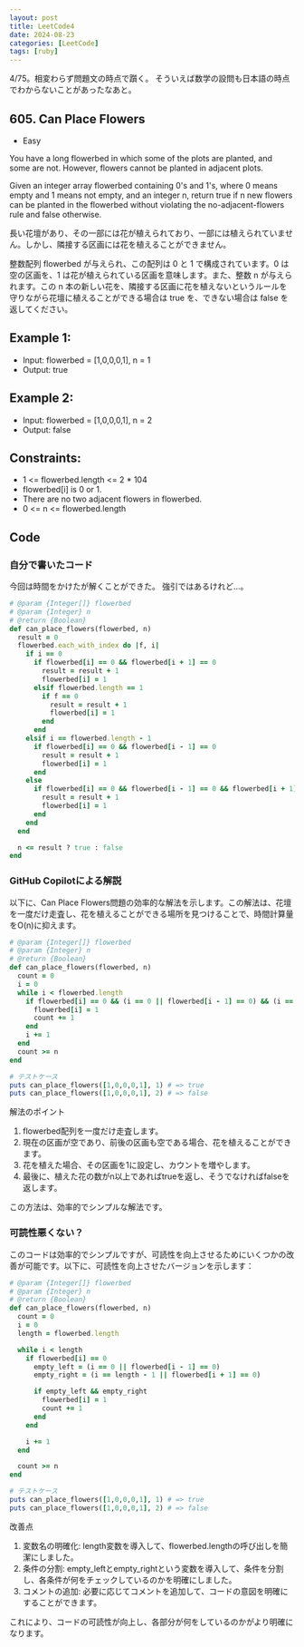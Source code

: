 ```yaml
---
layout: post
title: LeetCode4
date: 2024-08-23
categories: [LeetCode]
tags: [ruby]
---
```


4/75。相変わらず問題文の時点で躓く。
そういえば数学の設問も日本語の時点でわからないことがあったなあと。

## 605. Can Place Flowers
- Easy

You have a long flowerbed in which some of the plots are planted, and some are not. However, flowers cannot be planted in adjacent plots.

Given an integer array flowerbed containing 0's and 1's, where 0 means empty and 1 means not empty, and an integer n, return true if n new flowers can be planted in the flowerbed without violating the no-adjacent-flowers rule and false otherwise.

長い花壇があり、その一部には花が植えられており、一部には植えられていません。しかし、隣接する区画には花を植えることができません。

整数配列 flowerbed が与えられ、この配列は 0 と 1 で構成されています。0 は空の区画を、1 は花が植えられている区画を意味します。また、整数 n が与えられます。この n 本の新しい花を、隣接する区画に花を植えないというルールを守りながら花壇に植えることができる場合は true を、できない場合は false を返してください。

## Example 1:
- Input: flowerbed = [1,0,0,0,1], n = 1
- Output: true

## Example 2:
- Input: flowerbed = [1,0,0,0,1], n = 2
- Output: false

## Constraints:
- 1 <= flowerbed.length <= 2 * 104
- flowerbed[i] is 0 or 1.
- There are no two adjacent flowers in flowerbed.
- 0 <= n <= flowerbed.length

## Code

### 自分で書いたコード
今回は時間をかけたが解くことができた。
強引ではあるけれど...。

```ruby
# @param {Integer[]} flowerbed
# @param {Integer} n
# @return {Boolean}
def can_place_flowers(flowerbed, n)
  result = 0
  flowerbed.each_with_index do |f, i|
    if i == 0
      if flowerbed[i] == 0 && flowerbed[i + 1] == 0
        result = result + 1
        flowerbed[i] = 1
      elsif flowerbed.length == 1
        if f == 0
          result = result + 1
          flowerbed[i] = 1
        end
      end
    elsif i == flowerbed.length - 1
      if flowerbed[i] == 0 && flowerbed[i - 1] == 0
        result = result + 1
        flowerbed[i] = 1
      end
    else
      if flowerbed[i] == 0 && flowerbed[i - 1] == 0 && flowerbed[i + 1] ==0
        result = result + 1
        flowerbed[i] = 1
      end
    end
  end

  n <= result ? true : false
end
```

### GitHub Copilotによる解説

以下に、Can Place Flowers問題の効率的な解法を示します。この解法は、花壇を一度だけ走査し、花を植えることができる場所を見つけることで、時間計算量をO(n)に抑えます。

```ruby
# @param {Integer[]} flowerbed
# @param {Integer} n
# @return {Boolean}
def can_place_flowers(flowerbed, n)
  count = 0
  i = 0
  while i < flowerbed.length
    if flowerbed[i] == 0 && (i == 0 || flowerbed[i - 1] == 0) && (i == flowerbed.length - 1 || flowerbed[i + 1] == 0)
      flowerbed[i] = 1
      count += 1
    end
    i += 1
  end
  count >= n
end

# テストケース
puts can_place_flowers([1,0,0,0,1], 1) # => true
puts can_place_flowers([1,0,0,0,1], 2) # => false
```

解法のポイント
1. flowerbed配列を一度だけ走査します。
2. 現在の区画が空であり、前後の区画も空である場合、花を植えることができます。
3. 花を植えた場合、その区画を1に設定し、カウントを増やします。
4. 最後に、植えた花の数がn以上であればtrueを返し、そうでなければfalseを返します。

この方法は、効率的でシンプルな解法です。

### 可読性悪くない？

このコードは効率的でシンプルですが、可読性を向上させるためにいくつかの改善が可能です。以下に、可読性を向上させたバージョンを示します：

```ruby
# @param {Integer[]} flowerbed
# @param {Integer} n
# @return {Boolean}
def can_place_flowers(flowerbed, n)
  count = 0
  i = 0
  length = flowerbed.length

  while i < length
    if flowerbed[i] == 0
      empty_left = (i == 0 || flowerbed[i - 1] == 0)
      empty_right = (i == length - 1 || flowerbed[i + 1] == 0)

      if empty_left && empty_right
        flowerbed[i] = 1
        count += 1
      end
    end

    i += 1
  end

  count >= n
end

# テストケース
puts can_place_flowers([1,0,0,0,1], 1) # => true
puts can_place_flowers([1,0,0,0,1], 2) # => false
```

改善点
1. 変数名の明確化: length変数を導入して、flowerbed.lengthの呼び出しを簡潔にしました。
2. 条件の分割: empty_leftとempty_rightという変数を導入して、条件を分割し、各条件が何をチェックしているのかを明確にしました。
3. コメントの追加: 必要に応じてコメントを追加して、コードの意図を明確にすることができます。

これにより、コードの可読性が向上し、各部分が何をしているのかがより明確になります。